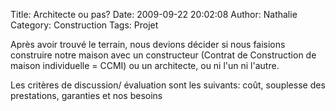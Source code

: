 Title: Architecte ou pas?
Date: 2009-09-22 20:02:08
Author: Nathalie
Category: Construction
Tags: Projet

Après avoir trouvé le terrain, nous devions décider si nous faisions
construire notre maison avec un constructeur (Contrat de Construction de
maison individuelle = CCMI) ou un architecte, ou ni l'un ni l'autre.

Les critères de discussion/ évaluation sont les suivants: coût,
souplesse des prestations, garanties et nos besoins

